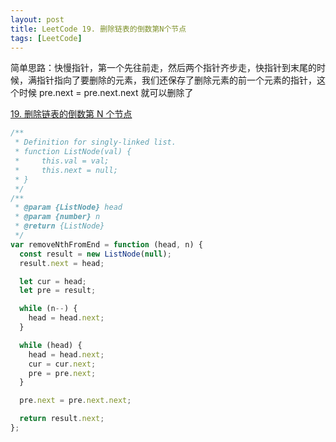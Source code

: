 ```yaml
---
layout: post
title: LeetCode 19. 删除链表的倒数第N个节点
tags: [LeetCode]
---
```


简单思路：快慢指针，第一个先往前走，然后两个指针齐步走，快指针到末尾的时候，满指针指向了要删除的元素，我们还保存了删除元素的前一个元素的指针，这个时候 pre.next = pre.next.next 就可以删除了

[19. 删除链表的倒数第 N 个节点](https://leetcode-cn.com/problems/remove-nth-node-from-end-of-list/)

```js
/**
 * Definition for singly-linked list.
 * function ListNode(val) {
 *     this.val = val;
 *     this.next = null;
 * }
 */
/**
 * @param {ListNode} head
 * @param {number} n
 * @return {ListNode}
 */
var removeNthFromEnd = function (head, n) {
  const result = new ListNode(null);
  result.next = head;

  let cur = head;
  let pre = result;

  while (n--) {
    head = head.next;
  }

  while (head) {
    head = head.next;
    cur = cur.next;
    pre = pre.next;
  }

  pre.next = pre.next.next;

  return result.next;
};
```
